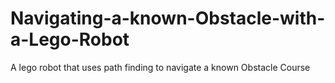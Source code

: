 # Navigating-a-known-Obstacle-with-a-Lego-Robot
A lego robot that uses path finding to navigate a known Obstacle Course
